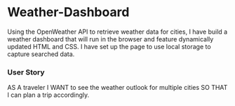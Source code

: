 # Weather-Dashboard

Using the OpenWeather API to retrieve weather data for cities, I have build a weather dashboard that will run in the browser and feature dynamically updated HTML and CSS.  I have set up the page to use local storage to capture searched data.

### User Story

AS A traveler I WANT to see the weather outlook for multiple cities SO THAT I can plan a trip accordingly.

###